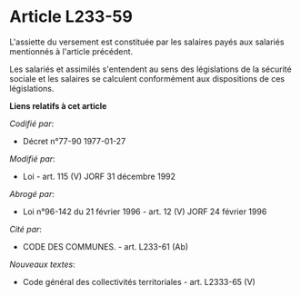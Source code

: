 # Article L233-59

L'assiette du versement est constituée par les salaires payés aux salariés mentionnés à l'article précédent.

Les salariés et assimilés s'entendent au sens des législations de la sécurité sociale et les salaires se calculent
conformément aux dispositions de ces législations.

**Liens relatifs à cet article**

_Codifié par_:

  - Décret n°77-90 1977-01-27

_Modifié par_:

  - Loi - art. 115 (V) JORF 31 décembre 1992

_Abrogé par_:

  - Loi n°96-142 du 21 février 1996 - art. 12 (V) JORF 24 février 1996

_Cité par_:

  - CODE DES COMMUNES. - art. L233-61 (Ab)

_Nouveaux textes_:

  - Code général des collectivités territoriales - art. L2333-65 (V)
